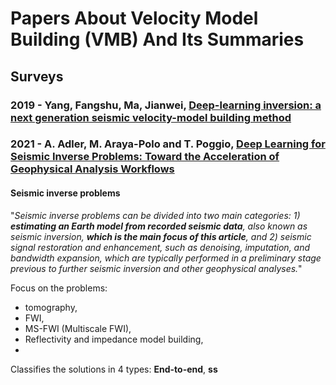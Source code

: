 # Papers About Velocity Model Building (VMB) And Its Summaries

## Surveys

### 2019 - Yang, Fangshu, Ma, Jianwei, [Deep-learning inversion: a next generation seismic velocity-model building method](https://library.seg.org/doi/full/10.1190/geo2018-0249.1)

      
### 2021 - A. Adler, M. Araya-Polo and T. Poggio, [Deep Learning for Seismic Inverse Problems: Toward the Acceleration of Geophysical Analysis Workflows](https://ieeexplore.ieee.org/abstract/document/9363496)


#### Seismic inverse problems
"*Seismic inverse problems can be divided into two main categories: 1) **estimating an Earth model from recorded seismic
data**, also known as seismic inversion, **which is the main focus
of this article**, and 2) seismic signal restoration and enhancement, such as denoising, imputation, and bandwidth expansion, which are typically performed in a preliminary stage
previous to further seismic inversion and other geophysical analyses.*"

Focus on the problems:
- tomography,
- FWI,
- MS-FWI (Multiscale FWI),
- Reflectivity and impedance model building,
- 
Classifies the solutions in 4 types: **End-to-end**, **ss**
